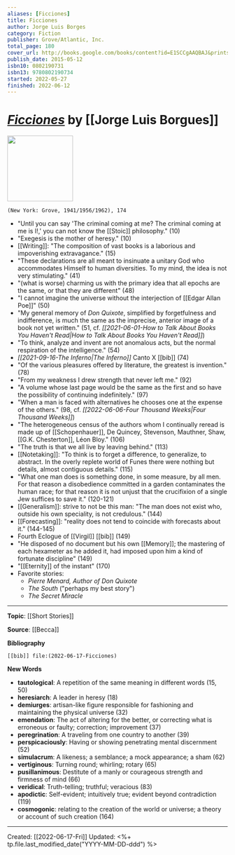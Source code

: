 ```yaml
---
aliases: [Ficciones]
title: Ficciones
author: Jorge Luis Borges
category: Fiction
publisher: Grove/Atlantic, Inc.
total_page: 180
cover_url: http://books.google.com/books/content?id=E1SCCgAAQBAJ&printsec=frontcover&img=1&zoom=1&edge=curl&source=gbs_api
publish_date: 2015-05-12
isbn10: 0802190731
isbn13: 9780802190734
started: 2022-05-27
finished: 2022-06-12
---
```

# [*Ficciones*](https://groveatlantic.com/book/ficciones/) by [[Jorge Luis Borgues]]

<img src="https://groveatlantic.com/core/wp-content/uploads/2017/04/ficciones-340x509.jpg" width=150>

`(New York: Grove, 1941/1956/1962), 174`

- "Until you can say 'The criminal coming at me? The criminal coming at me is I!,' you can not know the [[Stoic]] philosophy." (10)
- "Exegesis is the mother of heresy." (10)
- [[Writing]]: "The composition of vast books is a laborious and impoverishing extravagance." (15)
- "These declarations are all meant to insinuate a unitary God who accommodates Himself to human diversities. To my mind, the idea is not very stimulating." (41)
- "(what is worse) charming us with the primary idea that all epochs are the same, or that they are different" (48)
- "I cannot imagine the universe without the interjection of [[Edgar Allan Poe]]" (50)
- "My general memory of *Don Quixote*, simplified by forgetfulness and indifference, is much the same as the imprecise, anterior image of a book not yet written." (51, cf. *[[2021-06-01-How to Talk About Books You Haven't Read|How to Talk About Books You Haven't Read]]*)
- "To think, analyze and invent are not anomalous acts, but the normal respiration of the intelligence." (54)
- *[[2021-09-16-The Inferno|The Inferno]]* Canto X [[bib]] (74)
- "Of the various pleasures offered by literature, the greatest is invention." (78)
- "From my weakness I drew strength that never left me." (92)
- "A volume whose last page would be the same as the first and so have the possibility of continuing indefinitely." (97)
- "When a man is faced with alternatives he chooses one at the expense of the others." (98, cf. *[[2022-06-06-Four Thousand Weeks|Four Thousand Weeks]]*)
- "The heterogeneous census of the authors whom I continually reread is made up of [[Schopenhauer]], De Quincey, Stevenson, Mauthner, Shaw, [[G.K. Chesterton]], Léon Bloy." (106)
- "The truth is that we all live by leaving behind." (113)
- [[Notetaking]]: "To think is to forget a difference, to generalize, to abstract. In the overly replete world of Funes there were nothing but details, almost contiguous details." (115)
- "What one man does is something done, in some measure, by all men. For that reason a disobedience committed in a garden contaminates the human race; for that reason it is not unjust that the crucifixion of a single Jew suffices to save it." (120-121)
- [[Generalism]]: strive to not be this man: "The man does not exist who, outside his own speciality, is not credulous." (144)
- [[Forecasting]]: "reality does not tend to coincide with forecasts about it." (144-145)
- Fourth Eclogue of [[Virgil]] [[bib]] (149)
- "He disposed of no document but his own [[Memory]]; the mastering of each hexameter as he added it, had imposed upon him a kind of fortunate discipline" (149)
- "[[Eternity]] of the instant" (170)
- Favorite stories:
	- *Pierre Menard, Author of Don Quixote* 
	- *The South* ("perhaps my best story")
	- *The Secret Miracle*


--- 
**Topic**: [[Short Stories]]

**Source**: [[Becca]]

**Bibliography**

```query
[[bib]] file:(2022-06-17-Ficciones)
```
 

**New Words**

- **tautological**: A repetition of the same meaning in different words (15, 50)
- **heresiarch**: A leader in heresy (18)
- **demiurges**: artisan-like figure responsible for fashioning and maintaining the physical universe (32)
- **emendation**: The act of altering for the better, or correcting what is erroneous or faulty; correction; improvement (37)
- **peregrination**: A traveling from one country to another (39)
- **perspicaciously**: Having or showing penetrating mental discernment (52)
- **simulacrum**: A likeness; a semblance; a mock appearance; a sham (62)
- **vertiginous**: Turning round; whirling; rotary (65)
- **pusillanimous**: Destitute of a manly or courageous strength and firmness of mind (66)
- **veridical**: Truth-telling; truthful; veracious (83)
- **apodictic**: Self-evident; intuitively true; evident beyond contradiction (119)
- **cosmogonic**: relating to the creation of the world or universe; a theory or account of such creation (164)

---
Created: [[2022-06-17-Fri]]
Updated: <%+ tp.file.last_modified_date("YYYY-MM-DD-ddd") %>
